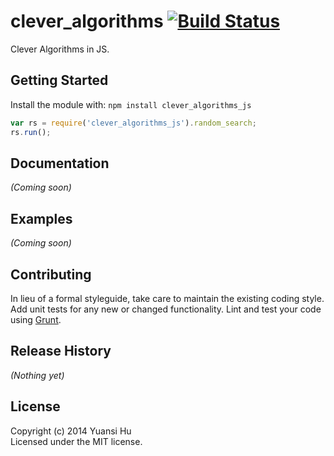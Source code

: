 # clever_algorithms [![Build Status](https://secure.travis-ci.org/fox000002/clever_algorithms_js.png?branch=master)](http://travis-ci.org/fox000002/clever_algorithms_js)

Clever Algorithms in JS.

## Getting Started
Install the module with: `npm install clever_algorithms_js`

```javascript
var rs = require('clever_algorithms_js').random_search;
rs.run();
```

## Documentation
_(Coming soon)_

## Examples
_(Coming soon)_

## Contributing
In lieu of a formal styleguide, take care to maintain the existing coding style. Add unit tests for any new or changed functionality. Lint and test your code using [Grunt](http://gruntjs.com/).

## Release History
_(Nothing yet)_

## License
Copyright (c) 2014 Yuansi Hu  
Licensed under the MIT license.
